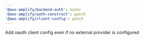 ```yaml
---
'@aws-amplify/backend-auth': minor
'@aws-amplify/auth-construct': patch
'@aws-amplify/client-config': patch
---
```


Add oauth client config even if no external provider is configured
